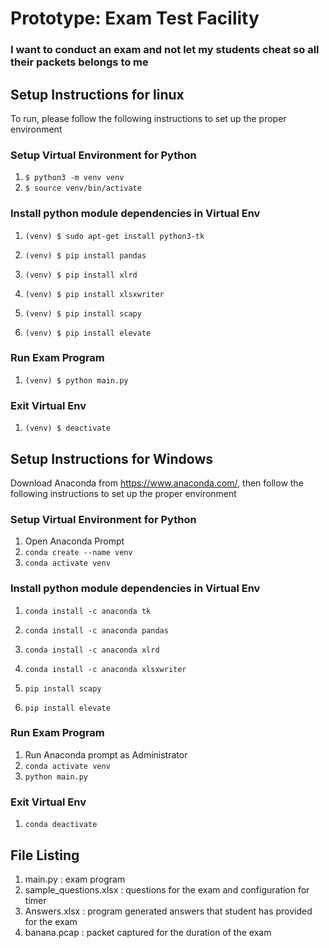 # Prototype: Exam Test Facility
### I want to conduct an exam and not let my students cheat so all their packets belongs to me

## Setup Instructions for linux
To run, please follow the following instructions to set up the proper environment

### Setup Virtual Environment for Python
1. `$ python3 -m venv venv`
1. `$ source venv/bin/activate`

### Install python module dependencies in Virtual Env
1. `(venv) $ sudo apt-get install python3-tk`

1. `(venv) $ pip install pandas` 
1. `(venv) $ pip install xlrd`
1. `(venv) $ pip install xlsxwriter`

1. `(venv) $ pip install scapy`
1. `(venv) $ pip install elevate`

### Run Exam Program
1. `(venv) $ python main.py`

### Exit Virtual Env
1. `(venv) $ deactivate`


## Setup Instructions for Windows
Download Anaconda from https://www.anaconda.com/, then follow the following instructions to set up the proper environment

### Setup Virtual Environment for Python
1. Open Anaconda Prompt
1. `conda create --name venv`
1. `conda activate venv`

### Install python module dependencies in Virtual Env
1. `conda install -c anaconda tk`
1. `conda install -c anaconda pandas` 
1. `conda install -c anaconda xlrd`
1. `conda install -c anaconda xlsxwriter`

1. `pip install scapy`
1. `pip install elevate`

### Run Exam Program
1. Run Anaconda prompt as Administrator
1. `conda activate venv`
1. `python main.py`

### Exit Virtual Env
1. `conda deactivate`


## File Listing
1. main.py : exam program
1. sample_questions.xlsx : questions for the exam and configuration for timer
1. Answers.xlsx : program generated answers that student has provided for the exam
1. banana.pcap : packet captured for the duration of the exam
